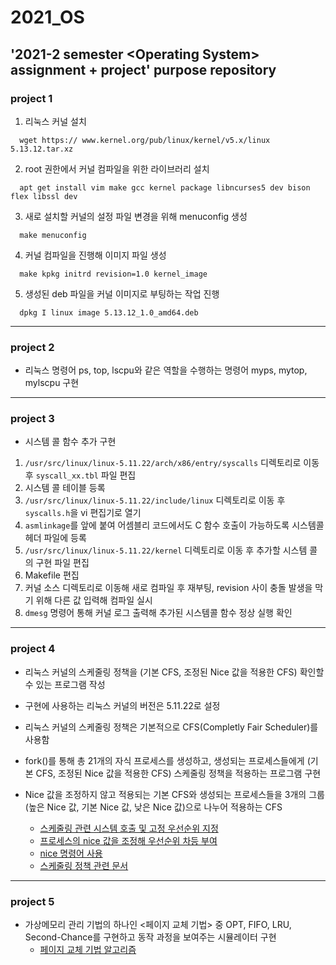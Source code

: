 # 2021_OS
'2021-2 semester &lt;Operating System> assignment + project' purpose repository
------

### project 1
1. 리눅스 커널 설치
```
  wget https:// www.kernel.org/pub/linux/kernel/v5.x/linux 5.13.12.tar.xz
```

2. root 권한에서 커널 컴파일을 위한 라이브러리 설치
```
  apt get install vim make gcc kernel package libncurses5 dev bison flex libssl dev
```

3. 새로 설치할 커널의 설정 파일 변경을 위해 menuconfig 생성
```
  make menuconfig
```

4. 커널 컴파일을 진행해 이미지 파일 생성
```
  make kpkg initrd revision=1.0 kernel_image
```

5. 생성된 deb 파일을 커널 이미지로 부팅하는 작업 진행
```
  dpkg I linux image 5.13.12_1.0_amd64.deb
```
------

### project 2
- 리눅스 명령어 ps, top, lscpu와 같은 역할을 수행하는 명령어 myps, mytop, mylscpu 구현
------

### project 3
- 시스템 콜 함수 추가 구현
1. ```/usr/src/linux/linux-5.11.22/arch/x86/entry/syscalls``` 디렉토리로 이동 후 ```syscall_xx.tbl``` 파일 편집
2. 시스템 콜 테이블 등록
3. ```/usr/src/linux/linux-5.11.22/include/linux``` 디렉토리로 이동 후 ```syscalls.h```을 vi 편집기로 열기
4. ```asmlinkage```를 앞에 붙여 어셈블리 코드에서도 C 함수 호출이 가능하도록 시스템콜 헤더 파일에 등록
5. ```/usr/src/linux/linux-5.11.22/kernel``` 디렉토리로 이동 후 추가할 시스템 콜의 구현 파일 편집
6. Makefile 편집
7. 커널 소스 디렉토리로 이동해 새로 컴파일 후 재부팅, revision 사이 충돌 발생을 막기 위해 다른 값 입력해 컴파일 실시
8. ```dmesg``` 명령어 통해 커널 로그 출력해 추가된 시스템콜 함수 정상 실행 확인
------

### project 4
- 리눅스 커널의 스케줄링 정책을 (기본 CFS, 조정된 Nice 값을 적용한 CFS) 확인할 수 있는 프로그램 작성

- 구현에 사용하는 리눅스 커널의 버전은 5.11.22로 설정
- 리눅스 커널의 스케줄링 정책은 기본적으로 CFS(Completly Fair Scheduler)를 사용함
- fork()를 통해 총 21개의 자식 프로세스를 생성하고, 생성되는 프로세스들에게 (기본 CFS, 조정된 Nice 값을 적용한 CFS) 스케줄링 정책을 적용하는 프로그램 구현
- Nice 값을 조정하지 않고 적용되는 기본 CFS와 생성되는 프로세스들을 3개의 그룹(높은 Nice 값, 기본 Nice 값, 낮은 Nice 값)으로 나누어 적용하는 CFS

  - [스케줄링 관련 시스템 호출 및 고정 우선순위 지정](https://jeongchul.tistory.com/95)
  - [프로세스의 nice 값을 조정해 우선순위 차등 부여](https://wiseworld.tistory.com/64)
  - [nice 명령어 사용](https://jhnyang.tistory.com/394)
  - [스케줄링 정책 관련 문서](http://www.iamroot.org/xe/index.php?mid=Programming&document_srl=14564)
  
------

### project 5
- 가상메모리 관리 기법의 하나인 <페이지 교체 기법> 중 OPT, FIFO, LRU, Second-Chance를 구현하고 동작 과정을 보여주는 시뮬레이터 구현
  - [페이지 교체 기법 알고리즘](https://m.blog.naver.com/xowns4817/221226671491)
